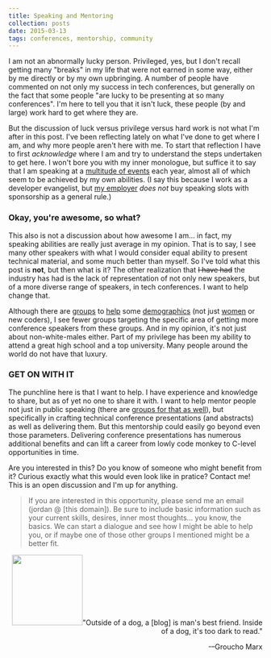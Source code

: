 ```yaml
---
title: Speaking and Mentoring
collection: posts
date: 2015-03-13
tags: conferences, mentorship, community
---
```


I am not an abnormally lucky person. Privileged, yes, but I don't recall getting many "breaks" in my life that were not earned in some way, either by me directly or by my own upbringing. A number of people have commented on not only my success in tech conferences, but generally on the fact that some people "are lucky to be presenting at so many conferences". I'm here to tell you that it isn't luck, these people (by and large) work hard to get where they are.

But the discussion of luck versus privilege versus hard work is not what I'm after in this post. I've been reflecting lately on what I've done to get where I am, and why more people aren't here with me. To start that reflection I have to first _acknowledge_ where I am and try to understand the steps undertaken to get here. I won't bore you with my inner monologue, but suffice it to say that I am speaking at a [multitude of events](/events) each year, almost all of which seem to be achieved by my own abilities. (I say this because I work as a developer evangelist, but [my employer](http://StrongLoop.com) _does not_ buy speaking slots with sponsorship as a general rule.)

### Okay, you're awesome, so what?

This also is not a discussion about how awesome I am... in fact, my speaking abilities are really just average in my opinion. That is to say, I see many other speakers with what I would consider equal ability to present technical material, and some much better than myself. So I've told what this post is **not**, but then what is it? The other realization that <del>I have had</del> the industry has had is the lack of representation of not only new speakers, but of a more diverse range of speakers, in tech conferences. I want to help change that.

Although there are [groups](http://phpwomen.org/) to [help](http://www.womenintechnology.org/) some [demographics](https://www.womenwhocode.com/) (not just [women](http://www.blacksintechnology.net/) or new coders), I see fewer groups targeting the specific area of getting more conference speakers from these groups. And in my opinion, it's not just about non-white-males either. Part of my privilege has been my ability to attend a great high school and a top university. Many people around the world do not have that luxury.

### GET ON WITH IT

The punchline here is that I want to help. I have experience and knowledge to share, but as of yet no one to share it with. I want to help mentor people not just in public speaking (there are [groups for that as well](http://www.toastmasters.org/)), but specifically in crafting technical conference presentations (and abstracts) as well as delivering them. But this mentorship could easily go beyond even those parameters. Delivering conference presentations has numerous additional benefits and can lift a career from lowly code monkey to C-level opportunities in time.

Are you interested in this? Do you know of someone who might benefit from it? Curious exactly what this would even look like in pratice? Contact me! This is an open discussion and I'm up for anything.

> If you are interested in this opportunity, please send me an email (jordan @ [this domain]). Be sure to include basic information such as your current skills, desires, inner most thoughts... you know, the basics. We can start a dialogue and see how I might be able to help you, or if maybe one of those other groups I mentioned might be a better fit.

<div style='margin-top:3em; text-align:right;'>
  <p><img src='/images/groucho_writing.gif' class='right' style='width:10em; margin-top:-2em;'>"Outside of a dog, a [blog] is man's best friend. Inside of a dog, it's too dark to read."</p>
  <p style='margin-top:0;'>-–Groucho Marx</p>
</div>
<div style='clear:both;'></div>

